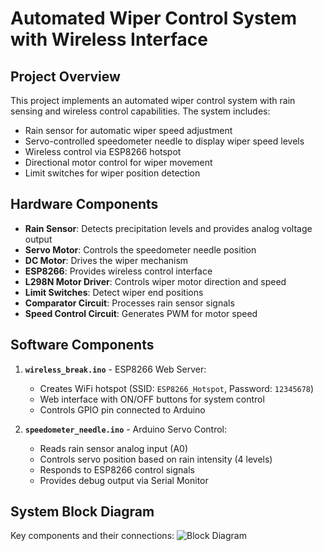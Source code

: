 # Automated Wiper Control System with Wireless Interface

## Project Overview
This project implements an automated wiper control system with rain sensing and wireless control capabilities. The system includes:
- Rain sensor for automatic wiper speed adjustment
- Servo-controlled speedometer needle to display wiper speed levels
- Wireless control via ESP8266 hotspot
- Directional motor control for wiper movement
- Limit switches for wiper position detection

## Hardware Components
- **Rain Sensor**: Detects precipitation levels and provides analog voltage output
- **Servo Motor**: Controls the speedometer needle position
- **DC Motor**: Drives the wiper mechanism
- **ESP8266**: Provides wireless control interface
- **L298N Motor Driver**: Controls wiper motor direction and speed
- **Limit Switches**: Detect wiper end positions
- **Comparator Circuit**: Processes rain sensor signals
- **Speed Control Circuit**: Generates PWM for motor speed

## Software Components
1. **`wireless_break.ino`** - ESP8266 Web Server:
   - Creates WiFi hotspot (SSID: `ESP8266_Hotspot`, Password: `12345678`)
   - Web interface with ON/OFF buttons for system control
   - Controls GPIO pin connected to Arduino

2. **`speedometer_needle.ino`** - Arduino Servo Control:
   - Reads rain sensor analog input (A0)
   - Controls servo position based on rain intensity (4 levels)
   - Responds to ESP8266 control signals
   - Provides debug output via Serial Monitor

## System Block Diagram
Key components and their connections:
![Block Diagram](https://example.com/path/to/block_diagram.png)
